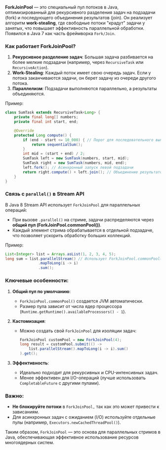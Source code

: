 **ForkJoinPool** — это специальный пул потоков в Java, оптимизированный для рекурсивного разделения задач на подзадачи (fork) и последующего объединения результатов (join). Он реализует алгоритм **work-stealing**, где свободные потоки "крадут" задачи у занятых, что повышает эффективность параллельной обработки. Появился в Java 7 как часть фреймворка `Fork/Join`.

### Как работает ForkJoinPool?
1. **Рекурсивное разделение задач**: Большая задача разбивается на более мелкие подзадачи (например, через `RecursiveTask` или `RecursiveAction`).
2. **Work-Stealing**: Каждый поток имеет свою очередь задач. Если у потока заканчиваются задачи, он берет задачу из очереди другого потока.
3. **Параллелизм**: Подзадачи выполняются параллельно, а результаты объединяются.

Пример:
```java
class SumTask extends RecursiveTask<Long> {
    private final long[] numbers;
    private final int start, end;

    @Override
    protected Long compute() {
        if (end - start <= 10_000) { // Порог для последовательного выполнения
            return sequentialSum();
        }
        int mid = (start + end) / 2;
        SumTask left = new SumTask(numbers, start, mid);
        SumTask right = new SumTask(numbers, mid, end);
        left.fork(); // Асинхронный запуск левой подзадачи
        return right.compute() + left.join(); // Объединение результатов
    }
}
```

### Связь с `parallel()` в Stream API
В Java 8 Stream API использует `ForkJoinPool` для параллельных операций:
- При вызове `.parallel()` на стриме, задачи распределяются через **общий пул (ForkJoinPool.commonPool())**.
- Каждый элемент стрима обрабатывается в отдельной подзадаче, что позволяет ускорить обработку больших коллекций.

Пример:
```java
List<Integer> list = Arrays.asList(1, 2, 3, 4, 5);
long sum = list.parallelStream() // Использует ForkJoinPool.commonPool()
               .mapToLong(i -> i)
               .sum();
```

### Ключевые особенности:
1. **Общий пул по умолчанию**:
    - `ForkJoinPool.commonPool()` создается JVM автоматически.
    - Размер пула зависит от числа ядер процессора (`Runtime.getRuntime().availableProcessors() - 1`).

2. **Кастомизация**:
    - Можно создать свой `ForkJoinPool` для изоляции задач:
      ```java
      ForkJoinPool customPool = new ForkJoinPool(4);
      long result = customPool.submit(() -> 
          list.parallelStream().mapToLong(i -> i).sum()
      ).get();
      ```

3. **Эффективность**:
    - Идеально подходит для рекурсивных и CPU-интенсивных задач.
    - Менее эффективен для I/O-операций (лучше использовать `CompletableFuture` с другими пулами).

### Важно:
- **Не блокируйте потоки** в `ForkJoinPool,` так как это может привести к зависаниям.
- Для асинхронных задач с ожиданием (I/O) используйте отдельные пулы (например, `Executors.newCachedThreadPool()`).

Таким образом, `ForkJoinPool` — это основа для параллельных стримов в Java, обеспечивающая эффективное использование ресурсов многоядерных систем.